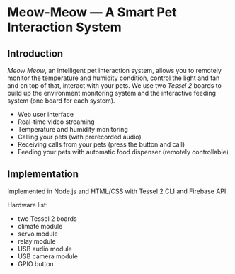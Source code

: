 # Meow-Meow &mdash; A Smart Pet Interaction System

## Introduction

*Meow Meow*, an intelligent pet interaction system, allows you to remotely monitor the temperature and humidity condition, control the light and fan and on top of that, interact with your pets.
We use two *Tessel 2* boards to build up the environment monitoring system and the interactive feeding system (one board for each system).

- Web user interface
- Real-time video streaming
- Temperature and humidity monitoring
- Calling your pets (with prerecorded audio)
- Receiving calls from your pets (press the button and call)
- Feeding your pets with automatic food dispenser (remotely controllable)

## Implementation

Implemented in Node.js and HTML/CSS with Tessel 2 CLI and Firebase API.

Hardware list:

- two Tessel 2 boards
- climate module
- servo module
- relay module
- USB audio module
- USB camera module
- GPIO button
